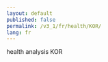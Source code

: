 ```yaml
---
layout: default
published: false
permalink: /v3_1/fr/health/KOR/
lang: fr
---
```


health analysis KOR
